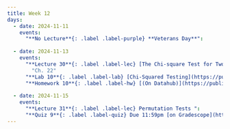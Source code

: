 ```yaml
---
title: Week 12
days:
  - date: 2024-11-11
    events:
      "**No Lecture**{: .label .label-purple} **Veterans Day**":
    
  - date: 2024-11-13
    events:
      "**Lecture 30**{: .label .label-lec} [The Chi-square Test for Two-way Tables](https://ph142-ucb.github.io/fa24/src/lec/Lec30_Inference-two-way-tables.html) [(Recording)](https://berkeley.zoom.us/rec/share/GSOILWRmhta5Alz4I3MBM86po-bJd24msbt4CYhm8_doiGP12WiBQ0y-t7kpZaYn.6wX4X5bUV4KNBDm3)":
        "Ch. 22"
      "**Lab 10**{: .label .label-lab} [Chi-Squared Testing](https://publichealth.datahub.berkeley.edu/hub/user-redirect/git-pull?repo=https%3A%2F%2Fgithub.com%2Fph142-ucb%2Fph142-fa24&urlpath=rstudio%2F&branch=main) (Due Nov 15th)":
      "**Homework 10**{: .label .label-hw} [(On Datahub)](https://publichealth.datahub.berkeley.edu/hub/user-redirect/git-pull?repo=https%3A%2F%2Fgithub.com%2Fph142-ucb%2Fph142-fa24&urlpath=rstudio%2F&branch=main)": 
      
  - date: 2024-11-15
    events:
      "**Lecture 31**{: .label .label-lec} Permutation Tests ":
      "**Quiz 9**{: .label .label-quiz} Due 11:59pm [on Gradescope](https://www.gradescope.com/courses/833518)":
---
```

